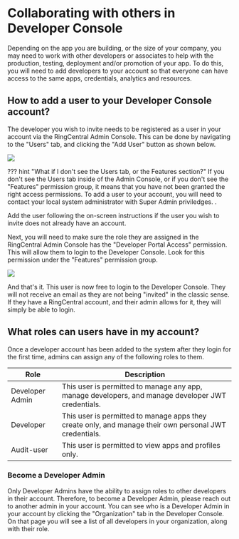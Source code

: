 # Collaborating with others in Developer Console

Depending on the app you are building, or the size of your company, you may need to work with other developers or associates to help with the production, testing, deployment and/or promotion of your app. To do this, you will need to add developers to your account so that everyone can have access to the same apps, credentials, analytics and resources. 

## How to add a user to your Developer Console account?

The developer you wish to invite needs to be registered as a user in your account via the RingCentral Admin Console. This can be done by navigating to the "Users" tab, and clicking the "Add User" button as shown below. 

<img class="img-fluid" src="../collab-invite-user.png">

??? hint "What if I don't see the Users tab, or the Features section?"
    If you don't see the Users tab inside of the Admin Console, or if you don't see the "Features" permission group, it means that you have not been granted the right access permissions. To add a user to your account, you will need to contact your local system administrator with Super Admin priviledges. . 

Add the user following the on-screen instructions if the user you wish to invite does not already have an account. 

Next, you will need to make sure the role they are assigned in the RingCentral Admin Console has the "Developer Portal Access" permission. This will allow them to login to the Developer Console. Look for this permission under the "Features" permission group. 

<img class="img-fluid" src="../collab-roles.png">

And that's it. This user is now free to login to the Developer Console. They will not receive an email as they are not being "invited" in the classic sense. If they have a RingCentral account, and their admin allows for it, they will simply be able to login. 

## What roles can users have in my account?

Once a developer account has been added to the system after they login for the first time, admins can assign any of the following roles to them.

| Role            | Description                                             |
|-----------------|---------------------------------------------------------|
| Developer Admin | This user is permitted to manage any app, manage developers, and manage developer JWT credentials. |
| Developer       | This user is permitted to manage apps they create only, and manage their own personal JWT credentials. |
| Audit-user      | This user is permitted to view apps and profiles only.  |

### Become a Developer Admin

Only Developer Admins have the ability to assign roles to other developers in their account. Therefore, to become a Developer Admin, please reach out to another admin in your account. You can see who is a Developer Admin in your account by clicking the "Organization" tab in the Developer Console. On that page you will see a list of all developers in your organization, along with their role. 

